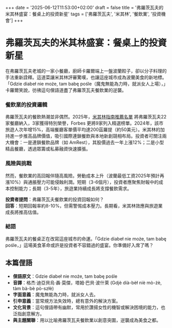 +++
date = '2025-06-12T11:53:00+02:00'
draft = false
title = '弗羅茨瓦夫的米其林盛宴：餐桌上的投資新星'
tags = ['弗羅茨瓦夫', '米其林', '餐飲業', '投資機會']
+++

# 弗羅茨瓦夫的米其林盛宴：餐桌上的投資新星

在弗羅茨瓦夫老城的一家小餐廳，廚師卡羅爾端上一盤波蘭餃子，卻以分子料理的手法重新詮釋。這道菜讓米其林評審驚嘆，也讓這座城市成為波蘭美食的新地標。「Gdzie diabeł nie może, tam babę pośle（魔鬼無能為力時，就派女人上場），」卡羅爾笑說，彷彿這句俚語道盡了弗羅茨瓦夫餐飲業的逆襲。

### 餐飲業的投資邏輯
弗羅茨瓦夫的餐飲熱潮並非偶然。2025年，[米其林指南推薦名單](https://gazetawroclawska.pl/22-restauracje-z-wroclawia-trafily-do-przewodnika-michelin-trzy-otrzymaly-specjalne-wyroznienie-gdzie-sie-znajduja-mamy-liste-lokali/ar/c1p2-27673373) 將弗羅茨瓦夫22家餐廳納入，3家獲得特別榮譽，Forbes 更將9家列入精選榜單。2024年，該市旅遊人次年增15%，高端餐廳客單價平均達200茲羅提（約50美元）。米其林的加持進一步推高品牌價值，吸引國際連鎖餐飲與本地新創競相布局。投資者可關注兩大機會：一是連鎖餐飲品牌（如 AmRest），其股價過去一年上漲12%；二是小型精品餐廳，透過眾籌或私募融資快速擴張。

### 風險與挑戰
然而，餐飲業的高回報伴隨高風險。勞動成本上升（波蘭最低工資2025年預計再漲10%）與通脹壓力可能侵蝕利潤。短期（3-6個月），投資者應聚焦財報中的成本控制能力；長期（3-5年），旅遊業持續成長將支撐餐飲需求。

**投資者提問**：弗羅茨瓦夫餐飲業的投資回報如何？  
**回答**：短期回報率約8-10%，但需警惕成本壓力。長期看，米其林效應與旅遊業成長將推高估值。

### 結語
弗羅茨瓦夫的餐桌正在改寫這座城市的命運。「Gdzie diabeł nie może, tam babę pośle，」這場美食革命或許是投資者不容錯過的盛宴。你準備好入席了嗎？

## 本篇俚語
- **俚語原文**：Gdzie diabeł nie może, tam babę pośle  
- **音譯**：格杰·迪亞貝烏·聶·莫傑，塔姆·巴貝·波什萊 (Gdjè dià-bèł niè mò-żè, tàm bà-bè pò-szłè)  
- **字面意義**：魔鬼無能為力時，就派女人去。  
- **引申意義**：當常規方法失效時，總有意外的解決方案。  
- **文化背景**：這句俚語帶有幽默，常用於讚揚女性的機智或解決困境的能力，也泛指創意解方。  
- **與主題關聯**：用以比喻弗羅茨瓦夫餐飲業以創意突圍，逆襲成為美食之都。
